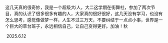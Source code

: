 ​	这几天真的很奇妙，我是一个超级大i人，大二这学期在街舞社，参加了两次节目，真的认识了很多很多有趣的人，大家真的很好很好，这几天没有学习，也没有怎么思考，感觉像做梦一样，人生不过三万天，不要纠结于一点点小事，世界是一个巨大的草台班子，永远相信自己，让自己变得更好。加油！秋	

​																			2025.6.12